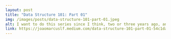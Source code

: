 ```yaml
---
layout: post
title: "Data Structure 101: Part 01"
img: /images/posts/data-structure-101-part-01.jpeg
alt: I want to do this series since I think, two or three years ago, and my motivation was that after some time working with several people, each with their level of computer science depth knowledge. I’ve…
link: https://joaomarcuslf.medium.com/data-structure-101-part-01-54c1daed073b
---
```

